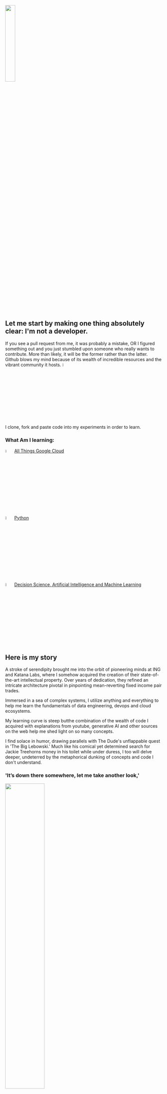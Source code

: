 <img src="https://media.giphy.com/media/qsG9kDQCJYuiO9JOtS/giphy.gif" width="25%">




## Let me start by making one thing absolutely clear: I'm not a developer.
If you see a pull request from me, it was probably a mistake, OR I figured something out and you just stumbled upon someone who really wants to contribute. More than likely, it will be the former rather than the latter. <br> Github blows my mind because of its wealth of incredible resources and the vibrant community it hosts. <img src="https://media.giphy.com/media/v1.Y2lkPTc5MGI3NjExaHJ0ZTA5bDI3bjhzbXI5a2c2cXB1dDlsaThjbHdzbm9sdGk5bWFmZSZlcD12MV9pbnRlcm5hbF9naWZfYnlfaWQmY3Q9cw/TBf2czxR420jCORE0o/giphy.gif" width="5%"> <br> I clone, fork and paste code into my experiments in order to learn.
 

### What Am I learning:<br>
 <img src="https://media.giphy.com/media/v1.Y2lkPTc5MGI3NjExYTluenh0Z2d1dG9zMjFncTN5ZG94MGRibTB3cTdmOXIzYmd0dzVveCZlcD12MV9pbnRlcm5hbF9naWZfYnlfaWQmY3Q9cw/LpvRzoMpaL4FZkdXzM/giphy.gif" width="5%"> [All Things Google Cloud](https://www.credential.net/d704cea3-c104-4441-a13d-e6154ca5d750?utm_medium=profile&utm_source=linktree&utm_campaign=google%20cloud%20certification)

<img src="https://media.giphy.com/media/UtEd87cLAH789bR5sk/giphy.gif" width="5%"> [Python](https://automatetheboringstuff.com/)

<img src="https://media.giphy.com/media/GrPgFtvyLlgElFiO7m/giphy.gif" width="5%"> [Decision Science, Artificial Intelligence and Machine Learning](https://onlineexeced.mccombs.utexas.edu/online-ai-machine-learning-course)

## Here is my story<br>
<p>A stroke of serendipity brought me into the orbit of pioneering minds at ING and Katana Labs, where I somehow acquired the creation of their state-of-the-art intellectual property. Over years of dedication, they refined an intricate architecture pivotal in pinpointing mean-reverting fixed income pair trades.<p>Immersed in a sea of complex systems, I utilize anything and everything to help me learn the fundamentals of data engineering, devops and cloud ecosystems.</p>My learning curve is steep butthe combination of the wealth of code I acquired with explanations from youtube, generative AI and other sources on the web help me shed light on so many concepts.</p> <p>I find solace in humor, drawing parallels with The Dude's unflappable quest in 'The Big Lebowski.' Much like his comical yet determined search for Jackie Treehorns money in his toilet while under duress, I too will delve deeper, undeterred by the metaphorical dunking of concepts and code I don't understand.</p>

### 'It’s down there somewhere, let me take another look,'


<img src="https://github.com/thecatfix/gifs/blob/main/wheresthemoneylebowski.gif" width="50%">

### Posts From The Soggy Blog 
<!-- BLOG-POST-LIST:START -->
 - [Explaining Software Development for the Rest of Us](https://www.catfix.biz/posts/explaining-software-development-for-the-rest-of-us)
 - [Quick History of Apache Beam](https://www.catfix.biz/posts/beam-history)
 - [Answers about the impact of the corporate sector purchase program using claude.ai](https://www.catfix.biz/posts/claude-s-answers-to-my-cspp-questions)
 - [Leverage Your Network](https://www.catfix.biz/posts/leverage-your-network)
 - [What&#39;s the difference between .com, .org, .io, .ai](https://www.catfix.biz/posts/what-s-the-difference-between-com-org-io-ai)<!-- BLOG-POST-LIST:END -->


<script async src="https://imgbb.com/upload.js" data-palette="black" data-auto-insert="html-embed-thumbnail"></script>
